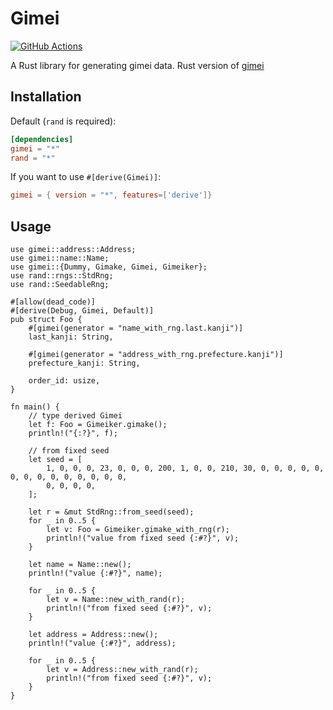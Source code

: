 # Gimei

[![GitHub Actions][gh-image]][gh-checks]

[gh-image]: https://github.com/yassun/gimei-rs/actions/workflows/ci.yml/badge.svg
[gh-checks]: https://github.com/yassun/gimei-rs/actions?query=workflow%3ACI

A Rust library for generating gimei data.
Rust version of [gimei](https://github.com/willnet/gimei)

## Installation

Default (`rand` is required):
```toml
[dependencies]
gimei = "*"
rand = "*"
```
If you want to use `#[derive(Gimei)]`:
```toml
gimei = { version = "*", features=['derive']}
```

## Usage

```
use gimei::address::Address;
use gimei::name::Name;
use gimei::{Dummy, Gimake, Gimei, Gimeiker};
use rand::rngs::StdRng;
use rand::SeedableRng;

#[allow(dead_code)]
#[derive(Debug, Gimei, Default)]
pub struct Foo {
    #[gimei(generator = "name_with_rng.last.kanji")]
    last_kanji: String,

    #[gimei(generator = "address_with_rng.prefecture.kanji")]
    prefecture_kanji: String,

    order_id: usize,
}

fn main() {
    // type derived Gimei
    let f: Foo = Gimeiker.gimake();
    println!("{:?}", f);

    // from fixed seed
    let seed = [
        1, 0, 0, 0, 23, 0, 0, 0, 200, 1, 0, 0, 210, 30, 0, 0, 0, 0, 0, 0, 0, 0, 0, 0, 0, 0, 0, 0,
        0, 0, 0, 0,
    ];

    let r = &mut StdRng::from_seed(seed);
    for _ in 0..5 {
        let v: Foo = Gimeiker.gimake_with_rng(r);
        println!("value from fixed seed {:#?}", v);
    }

    let name = Name::new();
    println!("value {:#?}", name);

    for _ in 0..5 {
        let v = Name::new_with_rand(r);
        println!("from fixed seed {:#?}", v);
    }

    let address = Address::new();
    println!("value {:#?}", address);

    for _ in 0..5 {
        let v = Address::new_with_rand(r);
        println!("from fixed seed {:#?}", v);
    }
}
```
